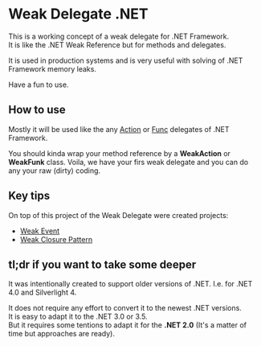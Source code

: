 # Weak Delegate .NET

This is a working concept of a weak delegate for .NET Framework.<br/>
It is like the .NET Weak Reference but for methods and delegates.

It is used in production systems and is very useful with solving of .NET Framework memory leaks.

Have a fun to use.

## How to use
Mostly it will be used like the any [Action](http://msdn.microsoft.com/en-us/library/018hxwa8(v=vs.110).aspx) or [Func](http://msdn.microsoft.com/en-us/library/bb549151(v=vs.110).aspx) delegates of .NET Framework.

You should kinda wrap your method reference by a **WeakAction** or **WeakFunk** class.
Voila, we have your firs weak delegate and you can do any your raw (dirty) coding.

## Key tips
On top of this project of the Weak Delegate were created projects:
* [Weak Event](http://weakevent.codeplex.com)
* [Weak Closure Pattern](http://weakclosure.codeplex.com)

## tl;dr if you want to take some deeper

It was intentionally created to support older versions of .NET.
I.e. for .NET 4.0 and Silverlight 4.

It does not require any effort to convert it to the newest .NET versions.<br/>
It is easy to adapt it to the .NET 3.0 or 3.5.<br/>
But it requires some tentions to adapt it for the **.NET 2.0** (It's a matter of time but approaches are ready).
